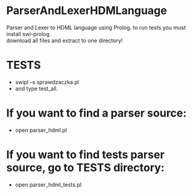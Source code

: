 # ParserAndLexerHDMLanguage
Parser and Lexer to HDML language using Prolog. 
to run tests you must install swi-prolog\
download all files and extract to one directory!
# TESTS
- swipl -s sprawdzaczka.pl
- and type test_all. 
# If you want to find a parser source:
- open parser_hdml.pl 
# If you want to find tests parser source, go to TESTS directory:
- open parser_hdml_tests.pl
